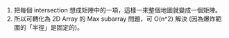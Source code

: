 1. 把每個 intersection 想成矩陣中的一項，這樣一來整個地圖就變成一個矩陣。
2. 所以可轉化為 2D Array 的 Max subarray 問題，可 O(n^2) 解決 (因為爆炸範圍的「半徑」是固定的)。
